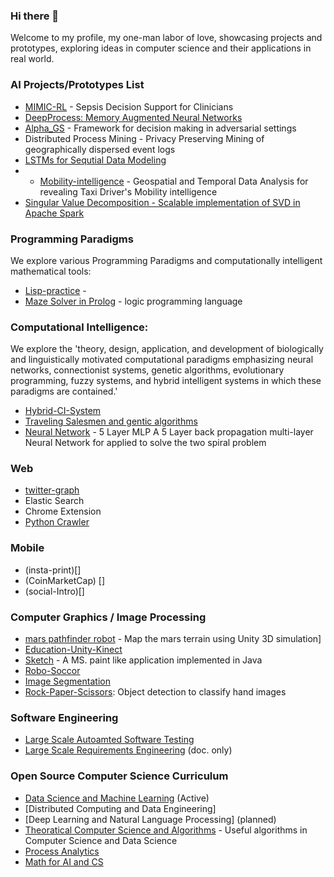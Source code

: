 ### Hi there 👋
Welcome to my profile, my one-man labor of love, showcasing projects and prototypes, exploring ideas in computer science and their applications in real world. 



<!--
**asjad99/asjad99** is a ✨ _special_ ✨ repository because its `README.md` (this file) appears on your GitHub profile.

Here are some ideas to get you started:

- 🔭 I’m currently working on ...
- 🌱 I’m currently learning ...
- 👯 I’m looking to collaborate on ...
- 🤔 I’m looking for help with ...
- 💬 Ask me about ...
- 📫 How to reach me: ...
- 😄 Pronouns: ...
- ⚡ Fun fact: ...
-->

### AI Projects/Prototypes List 

- [MIMIC-RL](https://github.com/asjad99/MIMIC_RL_COACH) - Sepsis Decision Support for Clinicians     
- [DeepProcess: Memory Augmented Neural Networks](https://github.com/asjad99/DeepProcess)
- [Alpha_GS](https://github.com/asjad99/rosetta_stone) - Framework for decision making in adversarial settings
- Distributed Process Mining - Privacy Preserving Mining of geographically dispersed event logs 
- [LSTMs for Sequtial Data Modeling](https://github.com/asjad99/tensorflow_LSTM)
- - [Mobility-intelligence](https://github.com/asjad99/mobility-intelligence) - Geospatial and Temporal Data Analysis for revealing Taxi Driver's Mobility intelligence
- [Singular Value Decomposition - Scalable implementation of SVD in Apache Spark](https://gist.github.com/asjad99/e87a695df10b0859ee943b8e661f0fc3)


### Programming Paradigms   

We explore various Programming Paradigms and computationally intelligent mathematical tools:   

- [Lisp-practice](https://github.com/asjad99/lisp-practice) - 
- [Maze Solver in Prolog](https://github.com/asjad99/Prolog/blob/master/Path.Finder.pl) -  logic programming language 

### Computational Intelligence: 

We explore the 'theory, design, application, and development of biologically and linguistically motivated computational paradigms emphasizing neural networks, connectionist systems, genetic algorithms, evolutionary programming, fuzzy systems, and hybrid intelligent systems in which these paradigms are contained.'

- [Hybrid-CI-System](https://github.com/asjad99/Hybrid-CI-System)
- [Traveling Salesmen and gentic algorithms](https://github.com/asjad99/Genetic-Algorithms)   
- [Neural Network](https://github.com/asjad99/MLP) - 5 Layer MLP A 5 Layer back propagation multi-layer Neural Network for applied to solve the two spiral problem


### Web  
- [twitter-graph]() 
- Elastic Search   
- Chrome Extension
- [Python Crawler](https://github.com/asjad99/datascience-GYM/blob/master/Data_engineering/web_crawler.py)

### Mobile 
- (insta-print)[]
- (CoinMarketCap) []
- (social-Intro)[]

### Computer Graphics / Image Processing  
- [mars pathfinder robot](https://github.com/asjad99/mars_pathfinder_robot) - Map the mars terrain using Unity 3D simulation]
- [Education-Unity-Kinect](https://github.com/asjad99/KINEFF)
- [Sketch](https://github.com/asjad99/Sketch) - A MS. paint like application implemented in Java
- [Robo-Soccor](https://github.com/asjad99/robot-soccor)   
- [Image Segmentation](https://github.com/asjad99/Image-Processing)
- [Rock-Paper-Scissors](https://github.com/asjad99/Rock-Paper-Scissors): Object detection to classify hand images 

### Software Engineering 
- [Large Scale Autoamted Software Testing](https://github.com/asjad99/Software-Testing-/blob/master/Report.pdf)
- [Large Scale Requirements Engineering](https://github.com/asjad99/Requirements-Engineering-) (doc. only)


### Open Source Computer Science Curriculum 

- [Data Science and Machine Learning](https://github.com/asjad99/datascience-GYM) (Active)
- [Distributed Computing and Data Engineering]  
- [Deep Learning and Natural Language Processing] (planned)
- [Theoratical Computer Science and Algorithms](https://github.com/asjad99/Algorithms_GYM) - Useful algorithms in Computer Science and Data Science
- [Process Analytics](https://github.com/asjad99/process-analytics)
- [Math for AI and CS](https://www.overleaf.com/project/60321e0c4ca63c16ec680cde)



<!--
- Systems Programming Rust (OS + databases)
- Computational Photography
	

----------------------------------------------------------------------------------------------------------------

“If you want to build a ship, don't drum up the men to gather wood, divide the work, and give orders. Instead, teach them to yearn for the vast and endless sea.”

"A person often meets his destiny on the road he took to avoid it."

[Naval and Kapil Gupta on Hardwork](https://youtu.be/q6k_ufqaiBg)
